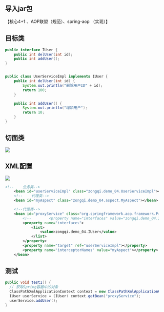 ## 导入jar包

【核心4+1 、AOP联盟（规范）、spring-aop （实现）】

## 目标类

```java
public interface IUser {
    public int delUser(int id);
    public int addUser();
}


public class UserServiceImpl implements IUser {
    public int delUser(int id) {
        System.out.println("删除用户ID" + id);
        return 100;
    }

    public int addUser() {
        System.out.println("增加用户");
        return 10;
    }
}
```

## 切面类
![](https://pic.superbed.cn/item/5db0fcaa8b58bc7bf7da9d29.jpg)



## XML配置

![](https://pic.superbed.cn/item/5db0fcde8b58bc7bf7daa08f.jpg)

```xml
<!--    业务类-->
    <bean id="userServiceImpl" class="zongqi.demo_04.UserServiceImpl"></bean>
    <!--    代理类-->
    <bean id="myAspect" class="zongqi.demo_04.aspect.MyAspect"></bean>

    <!--代理类-->
    <bean id="proxyService" class="org.springframework.aop.framework.ProxyFactoryBean">
        <!--        <property name="interfaces" value="zongqi.demo_04.IUser">-->
        <property name="interfaces">
            <list>
                <value>zongqi.demo_04.IUser</value>
            </list>
        </property>
        <property name="target" ref="userServiceImpl"></property>
        <property name="interceptorNames" value="myAspect"></property>
    </bean>
```

## 测试

```java
public void test1() {
  // 获取Spring容器中的对象
  ClassPathXmlApplicationContext context = new ClassPathXmlApplicationContext("applicationContext.xml");
  IUser userService = (IUser) context.getBean("proxyService");
  userService.addUser();
}
```





